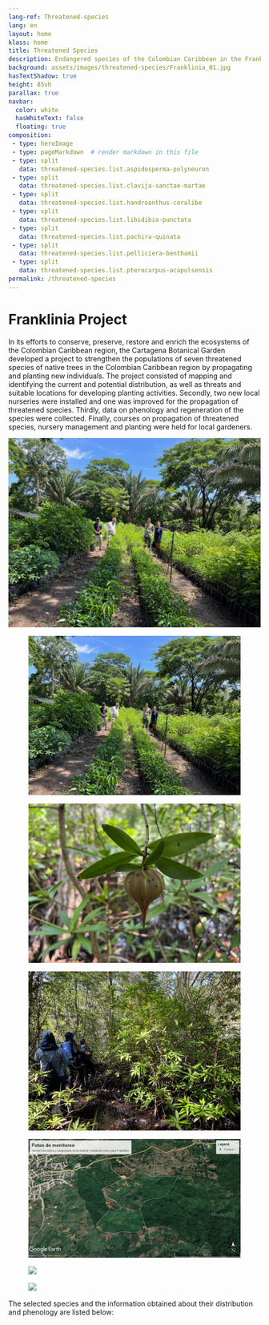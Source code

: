 ```yaml
---
lang-ref: Threatened-species
lang: en
layout: home
klass: home
title: Threatened Species
description: Endangered species of the Colombian Caribbean in the Franklinia project
background: assets/images/threatened-species/Franklinia_01.jpg
hasTextShadow: true
height: 85vh
parallax: true
navbar:
  color: white
  hasWhiteText: false
  floating: true
composition:
 - type: heroImage
 - type: pageMarkdown  # render markdown in this file
 - type: split
   data: threatened-species.list.aspidosperma-polyneuron
 - type: split
   data: threatened-species.list.clavija-sanctae-martae
 - type: split
   data: threatened-species.list.handroanthus-coralibe
 - type: split
   data: threatened-species.list.libidibia-punctata
 - type: split
   data: threatened-species.list.pachira-quinata
 - type: split
   data: threatened-species.list.pelliciera-benthamii
 - type: split
   data: threatened-species.list.pterocarpus-acapulsensis
permalink: /threatened-species
---
```


# Franklinia Project

In its efforts to conserve, preserve, restore and enrich the ecosystems of the Colombian Caribbean region, the Cartagena Botanical Garden developed a project to strengthen the populations of seven threatened species of native trees in the Colombian Caribbean region by propagating and planting new individuals. The project consisted of mapping and identifying the current and potential distribution, as well as threats and suitable locations for developing planting activities. Secondly, two new local nurseries were installed and one was improved for the propagation of threatened species. Thirdly, data on phenology and regeneration of the species were collected. Finally, courses on propagation of threatened species, nursery management and planting were held for local gardeners.

![image](assets/images/threatened-species/Franklinia_03.jpg)

<!DOCTYPE html>
<html>
<head>
    <title>Galeria HTML y CSS</title>
    <link rel="stylesheet" href="style.css">
</head>
    <body>
        <div class="contenedor-galeria">
            <div class="galeria">
                <div class="contenedor-imagen">
                    <figure>
                        <img src="assets/images/threatened-species/Franklinia_03.jpg">
                    </figure>
                </div>
                <div class="contenedor-imagen">
                    <figure>
                        <img src="assets/images/threatened-species/Franklinia_02.jpg">
                    </figure>
                </div>
                <div class="contenedor-imagen">
                    <figure>
                        <img src="assets/images/threatened-species/Franklinia_01.jpg">
                    </figure>
                </div>
                <div class="contenedor-imagen">
                    <figure>
                        <img src="assets/images/threatened-species/Franklinia_04.jpg">
                    </figure>
                <div class="contenedor-imagen">
                    <figure>
                        <img src="assets/images/threatened-species/Franklinia_05.jpg">
                    </figure>
                </div>
                 <div class="contenedor-imagen">
                    <figure>
                        <img src="assets/images/threatened-species/Franklinia_06.jpg">
                    </figure>
                </div>
                </div>
            </div>
        </div>
    </body>
</html>

The selected species and the information obtained about their distribution and phenology are listed below:
